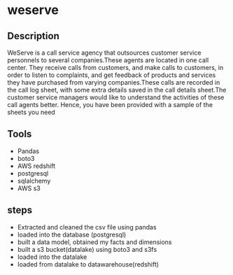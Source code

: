 # weserve
## Description
WeServe is a call service agency that outsources customer service personnels 
to several companies.These agents are located in one call 
center. They receive calls from customers, and make calls to customers, in order to listen to complaints, and get feedback of products and services they have purchased from varying companies.These calls are recorded in the call log 
sheet, with some extra details saved in the call details sheet.The customer service managers would like to understand the activities of these call agents better. Hence, you have been provided with a sample of the sheets you need

## Tools
- Pandas
- boto3
- AWS redshift
- postgresql
- sqlalchemy
- AWS s3

## steps
- Extracted and cleaned the csv file using pandas
- loaded into the database (postgresql)
- built a data model, obtained my facts and dimensions
- built a s3 bucket(datalake) using boto3 and s3fs
- loaded into the datalake
- loaded from datalake to datawarehouse(redshift)